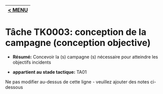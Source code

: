 |[< MENU](../README.md)|
|---|
# Tâche TK0003: conception de la campagne (conception objective)

* **Résumé:** Concevoir la (s) campagne (s) nécessaire pour atteindre les objectifs incidents

* **appartient au stade tactique:** TA01

Ne pas modifier au-dessus de cette ligne - veuillez ajouter des notes ci-dessous